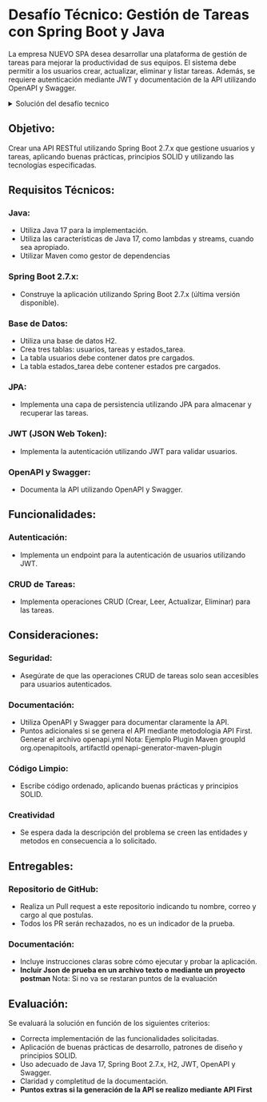 # Desafío Técnico: Gestión de Tareas con Spring Boot y Java

La empresa NUEVO SPA desea desarrollar una plataforma de gestión de tareas para mejorar la productividad de sus equipos. El sistema debe permitir a los usuarios crear, actualizar, eliminar y listar tareas. Además, se requiere autenticación mediante JWT y documentación de la API utilizando OpenAPI y Swagger.
<details>
<summary>Solución del desafío tecnico</summary>
  
# SOLUCIÓN:
Se utilizó las tecnologías indicadas previamente.
Se dejo una colección de Postman para poder consumir los servicios, se detalla acontinuación la ruta en donde se encuentra la colección y se explica los endpoints que se tienen mapeados.

- Ruta de Postman: **/docs/Moveapps.postman_collection.json**
- Ruta de openapi: **/src/main/resources/openapi.yaml**
- Ruta de Sql initializer: **/src/main/resources/data.sql**
- Puerto por defecto: 9797

- Se utilizaron diversas capas para la solución, así como también se aplico API FIRST, con lo cual los serrvicios parten a partir de la generación de clases desde el openapi.yaml.
- Se utilizó Spring Security para crear al JWT y tener la autorización por medio de un token, los servicios se encuentran securizados.
## Levantar Proyecto:

- Primero realizar un realizar un **mvn clean install**.
- Arrancar la aplicación desde el Starter de RetoTecnicoApplication.

## Explicación de Postman:

- **Authentication(POST): http://localhost:9797/auth/login
  - Se utiliza para la autenticación del usuario registrado en la BD h2:**
```
    REQUEST:
{
    "username": "wpalomino",
    "password": "Elmaestro1$"
}
```
- **Create Task(POST): http://localhost:9797/tasks
  - Permite crear una tarea para el usuario que está logeado:**
```
    REQUEST:
{
    "title": "La caperucita",
    "description": "Historia de una niña en un bosque..."
}
```
- **Get All Task(GET): http://localhost:9797/tasks
  - Permite obtener toda la lista de tareas en el Sistema de Tareas:**


- **Get Task By Id(GET): http://localhost:9797/tasks/{taskId}
  - Permite obtener la tarea por el id:**
```
    Param:
        "taskId": "2"
    Example:
        http://localhost:9797/tasks/3
```
- **Update Task(PUT): http://localhost:9797/tasks/{taskId}
  - Permite actualizar solo la tarea:**
```
    Param:
        "taskId": "2"
    REQUEST:
    {
        "title": "Gook es pto",
        "description": "es la historia de una vaca"
    }
    Example:
        http://localhost:9797/tasks/2
```
- **Tasks of User(GET): http://localhost:9797/taskStatus
  - Permite obtener las Tareas que tiene asignado un Usuario con su respectivo Historial de Estados:**
```
    Obtiene el username del token enviado por el Header Authorization y obtiene las tareas.
```
- **Update Task Status(PUT): http://localhost:9797/taskStatus
  - Permite actualizar y modificar la tarea e estado:**
```
    REQUEST:
   {
        "idTask": 3,
        "status": "EN PROGRESO"
    }
```

</details>

## Objetivo:
Crear una API RESTful utilizando Spring Boot 2.7.x que gestione usuarios y tareas, aplicando buenas prácticas, principios SOLID y utilizando las tecnologías especificadas.

## Requisitos Técnicos:
### Java:
- Utiliza Java 17 para la implementación.
- Utiliza las características de Java 17, como lambdas y streams, cuando sea apropiado.
- Utilizar Maven como gestor de dependencias

### Spring Boot 2.7.x:
- Construye la aplicación utilizando Spring Boot 2.7.x (última versión disponible).

### Base de Datos:

- Utiliza una base de datos H2.
- Crea tres tablas: usuarios, tareas y estados_tarea.
- La tabla usuarios debe contener datos pre cargados.
- La tabla estados_tarea debe contener estados pre cargados.

### JPA:
- Implementa una capa de persistencia utilizando JPA para almacenar y recuperar las tareas.

### JWT (JSON Web Token):

- Implementa la autenticación utilizando JWT para validar usuarios.

### OpenAPI y Swagger:

- Documenta la API utilizando OpenAPI y Swagger.

## Funcionalidades:
### Autenticación:
- Implementa un endpoint para la autenticación de usuarios utilizando JWT. 

### CRUD de Tareas:
- Implementa operaciones CRUD (Crear, Leer, Actualizar, Eliminar) para las tareas.

## Consideraciones:
### Seguridad:
- Asegúrate de que las operaciones CRUD de tareas solo sean accesibles para usuarios autenticados.

### Documentación:
- Utiliza OpenAPI y Swagger para documentar claramente la API.
- Puntos adicionales si se genera el API mediante metodologia API First. Generar el archivo openapi.yml Nota: Ejemplo Plugin Maven groupId org.openapitools, artifactId openapi-generator-maven-plugin

### Código Limpio:
- Escribe código ordenado, aplicando buenas prácticas y principios SOLID.

### Creatividad
- Se espera dada la descripción del problema se creen las entidades y metodos en consecuencia a lo solicitado.

## Entregables:
### Repositorio de GitHub:
- Realiza un Pull request a este repositorio indicando tu nombre, correo y cargo al que postulas.
- Todos los PR serán rechazados, no es un indicador de la prueba.

### Documentación:
- Incluye instrucciones claras sobre cómo ejecutar y probar la aplicación.
- **Incluir Json de prueba en un archivo texto o mediante un proyecto postman** Nota: Si no va se restaran puntos de la evaluación

## Evaluación:
Se evaluará la solución en función de los siguientes criterios:

- Correcta implementación de las funcionalidades solicitadas.
- Aplicación de buenas prácticas de desarrollo, patrones de diseño y principios SOLID.
- Uso adecuado de Java 17, Spring Boot 2.7.x, H2, JWT, OpenAPI y Swagger.
- Claridad y completitud de la documentación.
- **Puntos extras si la generación de la API se realizo mediante API First**


